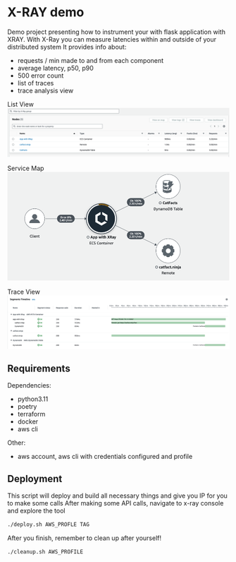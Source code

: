 # X-RAY demo

Demo project presenting how to instrument your with flask application with XRAY.
With X-Ray you can measure latencies within and outside of your distributed system
It provides info about:

- requests / min made to and from each component
- average latency, p50, p90
- 500 error count
- list of traces
- trace analysis view

List View
![list view](assets/list-view.png)

Service Map
![service map](assets/service-map.png)

Trace View
![trace view](assets/trace.png)

## Requirements

Dependencies:

- python3.11
- poetry
- terraform
- docker
- aws cli

Other:

- aws account, aws cli with credentials configured and profile

## Deployment

This script will deploy and build all necessary things and give you IP for you to make some calls
After making some API calls, navigate to x-ray console and explore the tool

```sh
./deploy.sh AWS_PROFLE TAG
```

After you finish, remember to clean up after yourself!

```sh
./cleanup.sh AWS_PROFILE
```
